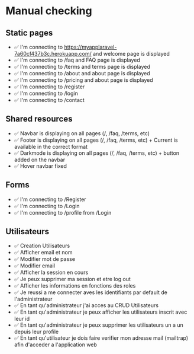 # Manual checking

## Static pages 

 - ✅ I'm connecting to  https://myapplaravel-7a60cf437b3c.herokuapp.com/ and welcome page is displayed
 - ✅ I'm connecting to  /faq and FAQ page is displayed 
 - ✅ I'm connecting to  /terms and terms page is displayed 
 - ✅ I'm connecting to  /about and about page is displayed 
 - ✅ I'm connecting to  /pricing and about page is displayed
 - ✅ I'm connecting to  /register
 - ✅ I'm connecting to  /login
 - ✅ I'm connecting to  /contact


## Shared resources 

 - ✅ Navbar is displaying on all pages (/, /faq, /terms, etc)
 - ✅ Footer is displaying on all pages (/, /faq, /terms, etc) + Current is available in the correct format
 - ✅ Darkmode is displaying on all pages (/, /faq, /terms, etc) + button added on the navbar
 - ✅ Hover navbar fixed

## Forms
- ✅ I'm connecting to /Register
- ✅ I'm connecting to /Login
- ✅ I'm connecting to /profile from /Login


## Utilisateurs

 - ✅ Creation Utilisateurs
 - ✅ Afficher email et nom 
 - ✅ Modifier mot de passe
 - ✅ Modifier email
 - ✅ Afficher la session en cours
 - ✅ Je peux supprimer ma session et etre log out
 - ✅ Afficher les informations en fonctions des roles
 - ✅ Je reussi a me connecter aves les identifiants par default de l'administrateur
 - ✅ En tant qu'administrateur j'ai acces au CRUD Utilisateurs 
 - ✅ En tant qu'administrateur je peux afficher les utilisateurs inscrit avec leur id 
 - ✅ En tant qu'administrateur je peux supprimer les utilisateurs un a un depuis leur profile
 - ✅ En tant qu'utilisateur je dois faire verifier mon adresse mail (mailtrap) afin d'acceder a l'application web



